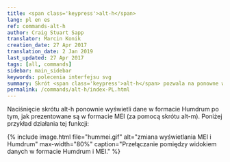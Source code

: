 ```yaml
---
title: <span class='keypress'>alt-h</span>
lang: pl en es
ref: commands-alt-h
author: Craig Stuart Sapp
translator: Marcin Konik 
creation_date: 27 Apr 2017
translation_date: 2 Jan 2019
last_updated: 27 Apr 2017
tags: [all, commands]
sidebar: main_sidebar
keywords: polecenia interfejsu svg
summary: Skrót <span class='keypress'>alt-h</span> pozwala na ponowne wyświetlenie danych w formacie Humdrum po zastosowaniu skrótu <span class='keypress'>alt-m</span> wyświetlającego dane w formacie MEI.
permalink: /commands/alt-h/index-PL.html
---
```


Naciśnięcie skrótu <span class="keypress">alt-h</span> ponownie wyświetli dane w formacie Humdrum
po tym, jak prezentowane są w formacie MEI (za pomocą skrótu <span class="keypress">alt-m</span>).
Poniżej przykład działania tej funkcji:

{% include image.html
	file="hummei.gif"
	alt="zmiana wyświetlania MEI i Humdrum"
	max-width="80%"
	caption="Przełączanie pomiędzy widokiem danych w formacie Humdrum i MEI."
%}



